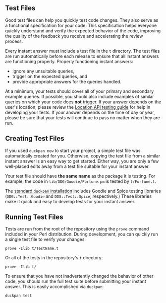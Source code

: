## Test Files
Good test files can help you quickly test code changes. They also serve as a functional specification for your code. This specification helps everyone quickly understand and verify the expected behavior of the code, improving the quality of the feedback you receive and accelerating the review process.
<!-- /summary -->
Every instant answer must include a test file in the `t` directory. The test files are run automatically before each release to ensure that all instant answers are functioning properly. Properly functioning instant answers:

- ignore any unsuitable queries,
- trigger on the expected queries, and
- provide appropriate answers for the queries handled.

At a minimum, your tests should cover all of your primary and secondary example queries. If possible, you should also include examples of similar queries on which your code does **not** trigger. If your answer depends on the user's location, please review the [Location API testing guide](https://github.com/duckduckgo/duckduckgo-documentation/blob/master/duckduckhack/testing/testing_location_api.md) for help in developing your tests. If your answer depends on the time of day or year, please be sure that your tests will continue to pass no matter when they are run.

## Creating Test Files

If you used `duckpan new` to start your project, a simple test file was automatically created for you. Otherwise, copying the test file from a similar instant answer is an easy way to get started. Either way, you are only a few well-placed edits away from a test file suitable for your instant answer.

Your test file should have **the same name** as the package it is testing. For example, the code in `lib/DDG/Goodie/Fortune.pm` is tested by `t/Fortune.t`.

The [standard `duckpan` installation](https://github.com/duckduckgo/duckduckgo-documentation/blob/master/duckduckhack/testing/installing_duckpan.md) includes Goodie and Spice testing libraries (`DDG::Test::Goodie` and `DDG::Test::Spice`, respectively.) These libraries make it quick and easy to develop tests for your instant answer.

## Running Test Files

Tests are run from the root of the repository using the `prove` command included in your Perl distribution. During development, you can quickly run a single test file to verify your changes:

```shell
prove -Ilib t/TestName.t
```
<!-- /summary -->
Or all of the tests in the repository's `t` directory:

```shell
prove -Ilib t/
```

To ensure that you have not inadvertently changed the behavior of other code, you should run the full test suite before submitting your instant answer. This is easily accomplished via `duckpan`:

```shell
duckpan test
```
